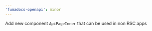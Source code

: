 ```yaml
---
'fumadocs-openapi': minor
---
```


Add new component `ApiPageInner` that can be used in non RSC apps

